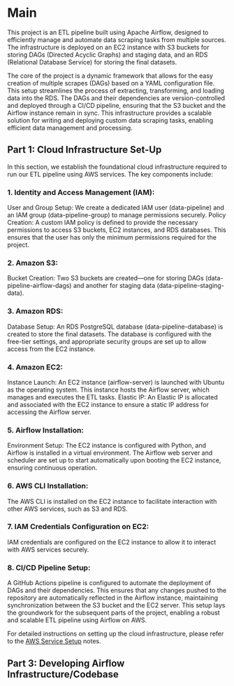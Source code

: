 # Main

This project is an ETL pipeline built using Apache Airflow, designed to efficiently manage and automate data scraping tasks from multiple sources. The infrastructure is deployed on an EC2 instance with S3 buckets for storing DAGs (Directed Acyclic Graphs) and staging data, and an RDS (Relational Database Service) for storing the final datasets.

The core of the project is a dynamic framework that allows for the easy creation of multiple scrapes (DAGs) based on a YAML configuration file. This setup streamlines the process of extracting, transforming, and loading data into the RDS. The DAGs and their dependencies are version-controlled and deployed through a CI/CD pipeline, ensuring that the S3 bucket and the Airflow instance remain in sync. This infrastructure provides a scalable solution for writing and deploying custom data scraping tasks, enabling efficient data management and processing.



## Part 1: Cloud Infrastructure Set-Up


In this section, we establish the foundational cloud infrastructure required to run our ETL pipeline using AWS services. The key components include:

### 1. Identity and Access Management (IAM):

User and Group Setup: We create a dedicated IAM user (data-pipeline) and an IAM group (data-pipeline-group) to manage permissions securely.
Policy Creation: A custom IAM policy is defined to provide the necessary permissions to access S3 buckets, EC2 instances, and RDS databases. This ensures that the user has only the minimum permissions required for the project.

### 2. Amazon S3:

Bucket Creation: Two S3 buckets are created—one for storing DAGs (data-pipeline-airflow-dags) and another for staging data (data-pipeline-staging-data).

### 3. Amazon RDS:

Database Setup: An RDS PostgreSQL database (data-pipeline-database) is created to store the final datasets. The database is configured with the free-tier settings, and appropriate security groups are set up to allow access from the EC2 instance.

### 4. Amazon EC2:

Instance Launch: An EC2 instance (airflow-server) is launched with Ubuntu as the operating system. This instance hosts the Airflow server, which manages and executes the ETL tasks.
Elastic IP: An Elastic IP is allocated and associated with the EC2 instance to ensure a static IP address for accessing the Airflow server.

### 5. Airflow Installation:

Environment Setup: The EC2 instance is configured with Python, and Airflow is installed in a virtual environment. The Airflow web server and scheduler are set up to start automatically upon booting the EC2 instance, ensuring continuous operation.

### 6. AWS CLI Installation:

The AWS CLI is installed on the EC2 instance to facilitate interaction with other AWS services, such as S3 and RDS.

### 7. IAM Credentials Configuration on EC2:

IAM credentials are configured on the EC2 instance to allow it to interact with AWS services securely.

### 8. CI/CD Pipeline Setup:

A GitHub Actions pipeline is configured to automate the deployment of DAGs and their dependencies. This ensures that any changes pushed to the repository are automatically reflected in the Airflow instance, maintaining synchronization between the S3 bucket and the EC2 server.
This setup lays the groundwork for the subsequent parts of the project, enabling a robust and scalable ETL pipeline using Airflow on AWS.

For detailed instructions on setting up the cloud infrastructure, please refer to the [AWS Service Setup](https://github.com/aaAbdulkadir/cloud-data-project-1/blob/main/notes/cloud_setup.md) notes.




## Part 3: Developing Airflow Infrastructure/Codebase

